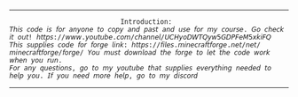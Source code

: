 -------------------------------------------------------------------------------------------------------------------------------------------------------------------

								Introduction:
	𝘛𝘩𝘪𝘴 𝘤𝘰𝘥𝘦 𝘪𝘴 𝘧𝘰𝘳 𝘢𝘯𝘺𝘰𝘯𝘦 𝘵𝘰 𝘤𝘰𝘱𝘺 𝘢𝘯𝘥 𝘱𝘢𝘴𝘵 𝘢𝘯𝘥 𝘶𝘴𝘦 𝘧𝘰𝘳 𝘮𝘺 𝘤𝘰𝘶𝘳𝘴𝘦. 𝘎𝘰 𝘤𝘩𝘦𝘤𝘬 𝘪𝘵 𝘰𝘶𝘵! 𝘩𝘵𝘵𝘱𝘴://𝘸𝘸𝘸.𝘺𝘰𝘶𝘵𝘶𝘣𝘦.𝘤𝘰𝘮/𝘤𝘩𝘢𝘯𝘯𝘦𝘭/𝘜𝘊𝘏𝘺𝘰𝘋𝘞𝘛𝘘𝘺𝘸5𝘎𝘋𝘗𝘍𝘦𝘔5𝘹𝘬𝘪𝘍𝘘 
	𝘛𝘩𝘪𝘴 𝘴𝘶𝘱𝘱𝘭𝘪𝘦𝘴 𝘤𝘰𝘥𝘦 𝘧𝘰𝘳 𝘧𝘰𝘳𝘨𝘦 𝘭𝘪𝘯𝘬: 𝘩𝘵𝘵𝘱𝘴://𝘧𝘪𝘭𝘦𝘴.𝘮𝘪𝘯𝘦𝘤𝘳𝘢𝘧𝘵𝘧𝘰𝘳𝘨𝘦.𝘯𝘦𝘵/𝘯𝘦𝘵/𝘮𝘪𝘯𝘦𝘤𝘳𝘢𝘧𝘵𝘧𝘰𝘳𝘨𝘦/𝘧𝘰𝘳𝘨𝘦/ 𝘠𝘰𝘶 𝘮𝘶𝘴𝘵 𝘥𝘰𝘸𝘯𝘭𝘰𝘢𝘥 𝘵𝘩𝘦 𝘧𝘰𝘳𝘨𝘦 𝘵𝘰 𝘭𝘦𝘵 𝘵𝘩𝘦 𝘤𝘰𝘥𝘦 𝘸𝘰𝘳𝘬 𝘸𝘩𝘦𝘯 𝘺𝘰𝘶 𝘳𝘶𝘯. 
	𝘍𝘰𝘳 𝘢𝘯𝘺 𝘲𝘶𝘦𝘴𝘵𝘪𝘰𝘯𝘴, 𝘨𝘰 𝘵𝘰 𝘮𝘺 𝘺𝘰𝘶𝘵𝘶𝘣𝘦 𝘵𝘩𝘢𝘵 𝘴𝘶𝘱𝘱𝘭𝘪𝘦𝘴 𝘦𝘷𝘦𝘳𝘺𝘵𝘩𝘪𝘯𝘨 𝘯𝘦𝘦𝘥𝘦𝘥 𝘵𝘰 𝘩𝘦𝘭𝘱 𝘺𝘰𝘶. 𝘐𝘧 𝘺𝘰𝘶 𝘯𝘦𝘦𝘥 𝘮𝘰𝘳𝘦 𝘩𝘦𝘭𝘱, 𝘨𝘰 𝘵𝘰 𝘮𝘺 𝘥𝘪𝘴𝘤𝘰𝘳𝘥
	
-------------------------------------------------------------------------------------------------------------------------------------------------------------------
